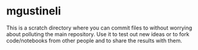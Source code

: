 # mgustineli

This is a scratch directory where you can commit files to without worrying about polluting the main repository.
Use it to test out new ideas or to fork code/notebooks from other people and to share the results with them.
